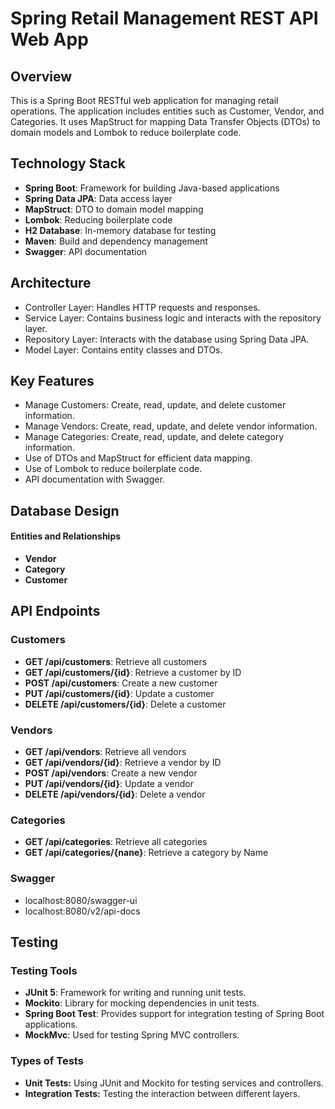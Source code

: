 # Spring Retail Management REST API Web App

## Overview
This is a Spring Boot RESTful web application for managing retail operations. The application includes entities such as Customer, Vendor, and Categories. It uses MapStruct for mapping Data Transfer Objects (DTOs) to domain models and Lombok to reduce boilerplate code.

## Technology Stack
- **Spring Boot**: Framework for building Java-based applications
- **Spring Data JPA**: Data access layer
- **MapStruct**: DTO to domain model mapping
- **Lombok**: Reducing boilerplate code
- **H2 Database**: In-memory database for testing
- **Maven**: Build and dependency management
- **Swagger**: API documentation

## Architecture
- Controller Layer: Handles HTTP requests and responses.
- Service Layer: Contains business logic and interacts with the repository layer.
- Repository Layer: Interacts with the database using Spring Data JPA.
- Model Layer: Contains entity classes and DTOs.

## Key Features
- Manage Customers: Create, read, update, and delete customer information.
- Manage Vendors: Create, read, update, and delete vendor information.
- Manage Categories: Create, read, update, and delete category information.
- Use of DTOs and MapStruct for efficient data mapping.
- Use of Lombok to reduce boilerplate code.
- API documentation with Swagger.

## Database Design
#### Entities and Relationships
- **Vendor**
- **Category**
- **Customer**

## API Endpoints

### Customers
- **GET /api/customers**: Retrieve all customers
- **GET /api/customers/{id}**: Retrieve a customer by ID
- **POST /api/customers**: Create a new customer
- **PUT /api/customers/{id}**: Update a customer
- **DELETE /api/customers/{id}**: Delete a customer

### Vendors
- **GET /api/vendors**: Retrieve all vendors
- **GET /api/vendors/{id}**: Retrieve a vendor by ID
- **POST /api/vendors**: Create a new vendor
- **PUT /api/vendors/{id}**: Update a vendor
- **DELETE /api/vendors/{id}**: Delete a vendor

### Categories
- **GET /api/categories**: Retrieve all categories
- **GET /api/categories/{nane}**: Retrieve a category by Name

### Swagger
- localhost:8080/swagger-ui
- localhost:8080/v2/api-docs

## Testing

### Testing Tools
- **JUnit 5**: Framework for writing and running unit tests.
- **Mockito**: Library for mocking dependencies in unit tests.
- **Spring Boot Test**: Provides support for integration testing of Spring Boot applications.
- **MockMvc**: Used for testing Spring MVC controllers.

### Types of Tests
- **Unit Tests:** Using JUnit and Mockito for testing services and controllers.
- **Integration Tests:** Testing the interaction between different layers.
